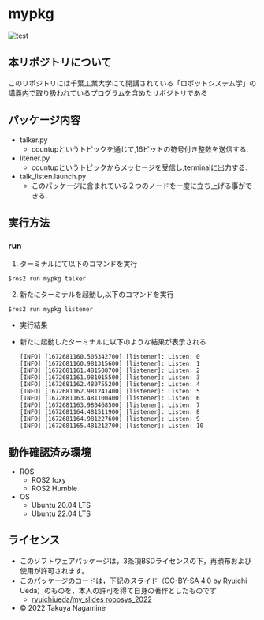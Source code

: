 # mypkg
![test](https://github.com/TakuyaNagamine/mypkg/actions/workflows/test.yml/badge.svg)
## 本リポジトリについて
このリポジトリには千葉工業大学にて開講されている「ロボットシステム学」の講義内で取り扱われているプログラムを含めたリポジトリである
## パッケージ内容
- talker.py
  - countupというトピックを通じて,16ビットの符号付き整数を送信する.
- litener.py
  - countupというトピックからメッセージを受信し,terminalに出力する. 
- talk_listen.launch.py
  - このパッケージに含まれている２つのノードを一度に立ち上げる事ができる.
## 実行方法
### run
1. ターミナルにて以下のコマンドを実行
  ```
  $ros2 run mypkg talker
  ```
2. 新たにターミナルを起動し,以下のコマンドを実行
  ```
  $ros2 run mypkg listener
  ```
* 実行結果
- 新たに起動したターミナルに以下のような結果が表示される
  ```
  [INFO] [1672681160.505342700] [listener]: Listen: 0
  [INFO] [1672681160.981315600] [listener]: Listen: 1
  [INFO] [1672681161.481508700] [listener]: Listen: 2
  [INFO] [1672681161.981015500] [listener]: Listen: 3
  [INFO] [1672681162.480755200] [listener]: Listen: 4
  [INFO] [1672681162.981241400] [listener]: Listen: 5
  [INFO] [1672681163.481100400] [listener]: Listen: 6
  [INFO] [1672681163.980468500] [listener]: Listen: 7
  [INFO] [1672681164.481511900] [listener]: Listen: 8
  [INFO] [1672681164.981227600] [listener]: Listen: 9
  [INFO] [1672681165.481212700] [listener]: Listen: 10
  ```
## 動作確認済み環境
- ROS
  - ROS2 foxy
  - ROS2 Humble
- OS
  - Ubuntu 20.04 LTS  
  - Ubuntu 22.04 LTS  
## ライセンス
  - このソフトウェアパッケージは，3条項BSDライセンスの下，再頒布および使用が許可されます。
  - このパッケージのコードは，下記のスライド（CC-BY-SA 4.0 by Ryuichi Ueda）のものを，本人の許可を得て自身の著作としたものです
    - [ryuichiueda/my_slides robosys_2022](https://github.com/ryuichiueda/my_slides/tree/master/robosys_2022)
  - © 2022 Takuya Nagamine
